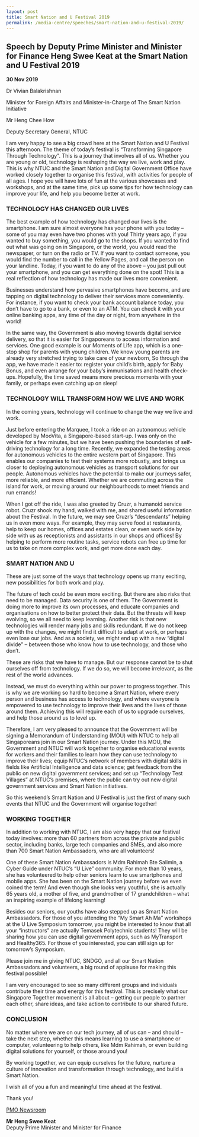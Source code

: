 ```yaml
---
layout: post
title: Smart Nation and U Festival 2019
permalink: /media-centre/speeches/smart-nation-and-u-festival-2019/
---
```

## Speech by Deputy Prime Minister and Minister for Finance Heng Swee Keat at the Smart Nation and U Festival 2019 

**30 Nov 2019**

Dr Vivian Balakrishnan

Minister for Foreign Affairs and Minister-in-Charge of The Smart Nation Initiative

Mr Heng Chee How

Deputy Secretary General, NTUC

I am very happy to see a big crowd here at the Smart Nation and U Festival this afternoon. The theme of today’s festival is “Transforming Singapore Through Technology". This is a journey that involves all of us. Whether you are young or old, technology is reshaping the way we live, work and play. This is why NTUC and the Smart Nation and Digital Government Office have worked closely together to organise this festival, with activities for people of all ages. I hope you will have lots of fun at the various showcases and workshops, and at the same time, pick up some tips for how technology can improve your life, and help you become better at work.

### TECHNOLOGY HAS CHANGED OUR LIVES

The best example of how technology has changed our lives is the smartphone. I am sure almost everyone has your phone with you today – some of you may even have two phones with you! Thirty years ago, if you wanted to buy something, you would go to the shops. If you wanted to find out what was going on in Singapore, or the world, you would read the newspaper, or turn on the radio or TV. If you want to contact someone, you would find the number to call in the Yellow Pages, and call the person on your landline. Today, if you want to do any of the above – you just pull out your smartphone, and you can get everything done on the spot! This is a real reflection of how technology has made our lives more convenient.

Businesses understand how pervasive smartphones have become, and are tapping on digital technology to deliver their services more conveniently. For instance, if you want to check your bank account balance today, you don’t have to go to a bank, or even to an ATM. You can check it with your online banking apps, any time of the day or night, from anywhere in the world!

In the same way, the Government is also moving towards digital service delivery, so that it is easier for Singaporeans to access information and services. One good example is our Moments of Life app, which is a one-stop shop for parents with young children. We know young parents are already very stretched trying to take care of your newborn, So through the app, we have made it easier to: register your child’s birth, apply for Baby Bonus, and even arrange for your baby’s immunisations and health check-ups. Hopefully, the time saved means more precious moments with your family, or perhaps even catching up on sleep!

### TECHNOLOGY WILL TRANSFORM HOW WE LIVE AND WORK

In the coming years, technology will continue to change the way we live and work.

Just before entering the Marquee, I took a ride on an autonomous vehicle developed by MooVita, a Singapore-based start-up. I was only on the vehicle for a few minutes, but we have been pushing the boundaries of self-driving technology for a long time. Recently, we expanded the testing areas for autonomous vehicles to the entire western part of Singapore. This enables our companies to test their systems more robustly, and brings us closer to deploying autonomous vehicles as transport solutions for our people. Autonomous vehicles have the potential to make our journeys safer, more reliable, and more efficient. Whether we are commuting across the island for work, or moving around our neighbourhoods to meet friends and run errands!

When I got off the ride, I was also greeted by Cruzr, a humanoid service robot. Cruzr shook my hand, walked with me, and shared useful information about the Festival. In the future, we may see Cruzr’s “descendants” helping us in even more ways. For example, they may serve food at restaurants, help to keep our homes, offices and estates clean, or even work side by side with us as receptionists and assistants in our shops and offices! By helping to perform more routine tasks, service robots can free up time for us to take on more complex work, and get more done each day.

### SMART NATION AND U

These are just some of the ways that technology opens up many exciting, new possibilities for both work and play.

The future of tech could be even more exciting. But there are also risks that need to be managed. Data security is one of them. The Government is doing more to improve its own processes, and educate companies and organisations on how to better protect their data. But the threats will keep evolving, so we all need to keep learning. Another risk is that new technologies will render many jobs and skills redundant. If we do not keep up with the changes, we might find it difficult to adapt at work, or perhaps even lose our jobs. And as a society, we might end up with a new “digital divide” – between those who know how to use technology, and those who don’t.

These are risks that we have to manage. But our response cannot be to shut ourselves off from technology. If we do so, we will become irrelevant, as the rest of the world advances.

Instead, we must do everything within our power to progress together. This is why we are working so hard to become a Smart Nation, where every person and business has access to technology, and where everyone is empowered to use technology to improve their lives and the lives of those around them. Achieving this will require each of us to upgrade ourselves, and help those around us to level up.

Therefore, I am very pleased to announce that the Government will be signing a Memorandum of Understanding (MOU) with NTUC to help all Singaporeans join in our Smart Nation journey. Under this MOU, the Government and NTUC will work together to organise educational events for workers and their families to learn how they can use technology to improve their lives; equip NTUC’s network of members with digital skills in fields like Artificial Intelligence and data science; get feedback from the public on new digital government services; and set up “Technology Test Villages” at NTUC’s premises, where the public can try out new digital government services and Smart Nation initiatives.

So this weekend’s Smart Nation and U Festival is just the first of many such events that NTUC and the Government will organise together!

### WORKING TOGETHER

In addition to working with NTUC, I am also very happy that our festival today involves: more than 60 partners from across the private and public sector, including banks, large tech companies and SMEs, and also more than 700 Smart Nation Ambassadors, who are all volunteers!

One of these Smart Nation Ambassadors is Mdm Rahimah Bte Salimin, a Cyber Guide under NTUC’s “U Live” community. For more than 10 years, she has volunteered to help other seniors learn to use smartphones and mobile apps. She has been on the Smart Nation journey before we even coined the term! And even though she looks very youthful, she is actually 65 years old, a mother of five, and grandmother of 17 grandchildren – what an inspiring example of lifelong learning!

Besides our seniors, our youths have also stepped up as Smart Nation Ambassadors. For those of you attending the “My Smart Ah Ma” workshops at the U Live Symposium tomorrow, you might be interested to know that all your “instructors” are actually Temasek Polytechnic students! They will be sharing how you can use digital government apps, such as MyTransport and Healthy365. For those of you interested, you can still sign up for tomorrow’s Symposium.

Please join me in giving NTUC, SNDGO, and all our Smart Nation Ambassadors and volunteers, a big round of applause for making this festival possible!

I am very encouraged to see so many different groups and individuals contribute their time and energy for this festival. This is precisely what our Singapore Together movement is all about – getting our people to partner each other, share ideas, and take action to contribute to our shared future.

### CONCLUSION

No matter where we are on our tech journey, all of us can – and should – take the next step, whether this means learning to use a smartphone or computer, volunteering to help others, like Mdm Rahimah, or even building digital solutions for yourself, or those around you!

By working together, we can equip ourselves for the future, nurture a culture of innovation and transformation through technology, and build a Smart Nation.

I wish all of you a fun and meaningful time ahead at the festival.

Thank you!

[PMO Newsroom](https://www.pmo.gov.sg/Newsroom/DPM-Heng-Swee-Keat-at-the-Smart-Nation-and-U-Festival-2019)

**Mr Heng Swee Keat** <br>
Deputy Prime Minister and Minister for Finance